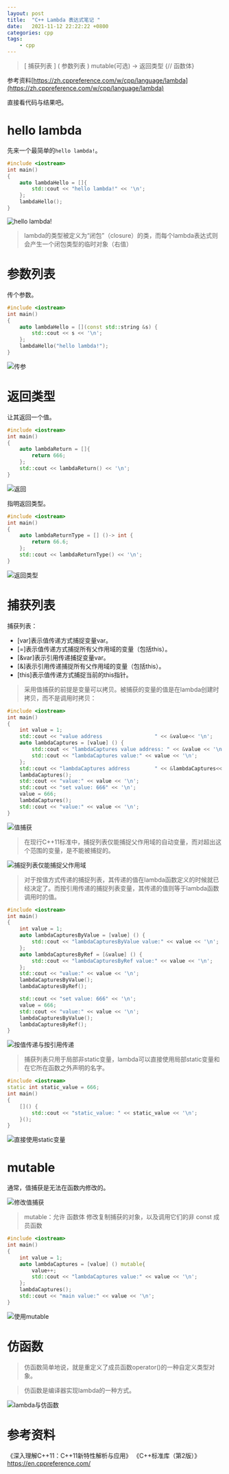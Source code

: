 ```yaml
---
layout: post
title:  "C++ Lambda 表达式笔记 "
date:   2021-11-12 22:22:22 +0800
categories: cpp
tags:
    - cpp
---
```


> [ 捕获列表 ] ( 参数列表 ) mutable(可选) -> 返回类型 {// 函数体}


参考资料[https://zh.cppreference.com/w/cpp/language/lambda](https://zh.cppreference.com/w/cpp/language/lambda)     

直接看代码与结果吧。

# hello lambda

先来一个最简单的`hello lambda!`。   

```CPP
#include <iostream>
int main()
{
    auto lambdaHello = []{
        std::cout << "hello lambda!" << '\n';
    };
    lambdaHello();
}
```

![hello lambda!](/img/in-post/202111/12-01.png)      

> lambda的类型被定义为“闭包”（closure）的类，而每个lambda表达式则会产生一个闭包类型的临时对象（右值）

# 参数列表

传个参数。   

```cpp
#include <iostream>
int main()
{
    auto lambdaHello = [](const std::string &s) {
        std::cout << s << '\n';
    };
    lambdaHello("hello lambda!");
}
```


![传参](/img/in-post/202111/12-02.png)      


# 返回类型


让其返回一个值。   

```cpp
#include <iostream>
int main()
{
    auto lambdaReturn = []{
        return 666;
    };
    std::cout << lambdaReturn() << '\n';
}
```

![返回](/img/in-post/202111/12-03.png)      



指明返回类型。  

```cpp
#include <iostream>
int main()
{
    auto lambdaReturnType = [] ()-> int {
        return 66.6;
    };
    std::cout << lambdaReturnType() << '\n';
}
```

![返回类型](/img/in-post/202111/12-04.png)      



# 捕获列表



捕获列表：
- [var]表示值传递方式捕捉变量var。
- [=]表示值传递方式捕捉所有父作用域的变量（包括this）。
- [&var]表示引用传递捕捉变量var。
- [&]表示引用传递捕捉所有父作用域的变量（包括this）。
- [this]表示值传递方式捕捉当前的this指针。


> 采用值捕获的前提是变量可以拷贝。被捕获的变量的值是在lambda创建时拷贝，而不是调用时拷贝：

```cpp
#include <iostream>
int main()
{
    int value = 1;
    std::cout << "value address                 " << &value<< '\n';
    auto lambdaCaptures = [value] () {
        std::cout << "lambdaCaptures value address: " << &value << '\n';
        std::cout << "lambdaCaptures value:" << value << '\n';
    };
    std::cout << "lambdaCaptures address        " << &lambdaCaptures<< '\n';
    lambdaCaptures();
    std::cout << "value:" << value << '\n';
    std::cout << "set value: 666" << '\n';
    value = 666;
    lambdaCaptures();
    std::cout << "value:" << value << '\n';
}
```
![值捕获](/img/in-post/202111/12-05.png)      


> 在现行C++11标准中，捕捉列表仅能捕捉父作用域的自动变量，而对超出这个范围的变量，是不能被捕捉的。

![捕捉列表仅能捕捉父作用域](/img/in-post/202111/12-06.png)      


> 对于按值方式传递的捕捉列表，其传递的值在lambda函数定义的时候就已经决定了。而按引用传递的捕捉列表变量，其传递的值则等于lambda函数调用时的值。


```cpp
#include <iostream>
int main()
{
    int value = 1;
    auto lambdaCapturesByValue = [value] () {
        std::cout << "lambdaCapturesByValue value:" << value << '\n';
    };
    auto lambdaCapturesByRef = [&value] () {
        std::cout << "lambdaCapturesByRef value:" << value << '\n';
    };
    std::cout << "value:" << value << '\n';
    lambdaCapturesByValue();
    lambdaCapturesByRef();

    std::cout << "set value: 666" << '\n';
    value = 666;
    std::cout << "value:" << value << '\n';
    lambdaCapturesByValue();
    lambdaCapturesByRef();
}
```

![按值传递与按引用传递](/img/in-post/202111/12-07.png)      


> 捕获列表只用于局部非static变量，lambda可以直接使用局部static变量和在它所在函数之外声明的名字。

```cpp
#include <iostream>
static int static_value = 666;
int main()
{
    []() {
        std::cout << "static_value: " << static_value << '\n';
    }();
}
```

![直接使用static变量](/img/in-post/202111/12-08.png)      


# mutable

通常，值捕获是无法在函数内修改的。

![修改值捕获](/img/in-post/202111/12-09.png)      


> mutable：允许 函数体 修改复制捕获的对象，以及调用它们的非 const 成员函数

```cpp
#include <iostream>
int main()
{
    int value = 1;
    auto lambdaCaptures = [value] () mutable{
        value++;
        std::cout << "lambdaCaptures value:" << value << '\n';
    };
    lambdaCaptures();
    std::cout << "main value:" << value << '\n';
}
```

![使用mutable](/img/in-post/202111/12-10.png)      


# 仿函数

> 仿函数简单地说，就是重定义了成员函数operator()的一种自定义类型对象。  

> 仿函数是编译器实现lambda的一种方式。  

![lambda与仿函数](/img/in-post/202111/12-11.png)      




# 参考资料


《深入理解C++11：C++11新特性解析与应用》
《C++标准库（第2版）》
https://en.cppreference.com/
